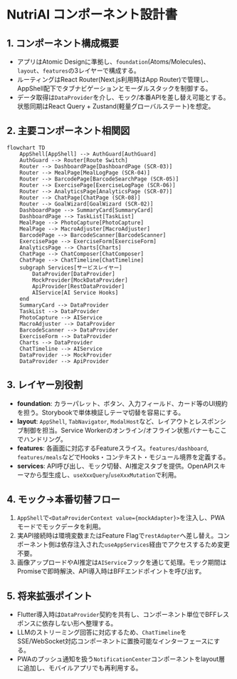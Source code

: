 # NutriAI コンポーネント設計書

## 1. コンポーネント構成概要
- アプリはAtomic Designに準拠し、`foundation`(Atoms/Molecules)、`layout`、`features`の3レイヤーで構成する。
- ルーティングはReact Router(Next.js利用時はApp Router)で管理し、AppShell配下でタブナビゲーションとモーダルスタックを制御する。
- データ取得は`DataProvider`を介し、モック/本番APIを差し替え可能とする。状態同期はReact Query + Zustand(軽量グローバルステート)を想定。

## 2. 主要コンポーネント相関図
```mermaid
flowchart TD
    AppShell[AppShell] --> AuthGuard[AuthGuard]
    AuthGuard --> Router[Route Switch]
    Router --> DashboardPage[DashboardPage (SCR-03)]
    Router --> MealPage[MealLogPage (SCR-04)]
    Router --> BarcodePage[BarcodeSearchPage (SCR-05)]
    Router --> ExercisePage[ExerciseLogPage (SCR-06)]
    Router --> AnalyticsPage[AnalyticsPage (SCR-07)]
    Router --> ChatPage[ChatPage (SCR-08)]
    Router --> GoalWizard[GoalWizard (SCR-02)]
    DashboardPage --> SummaryCard[SummaryCard]
    DashboardPage --> TaskList[TaskList]
    MealPage --> PhotoCapture[PhotoCapture]
    MealPage --> MacroAdjuster[MacroAdjuster]
    BarcodePage --> BarcodeScanner[BarcodeScanner]
    ExercisePage --> ExerciseForm[ExerciseForm]
    AnalyticsPage --> Charts[Charts]
    ChatPage --> ChatComposer[ChatComposer]
    ChatPage --> ChatTimeline[ChatTimeline]
    subgraph Services[サービスレイヤー]
        DataProvider[DataProvider]
        MockProvider[MockDataProvider]
        ApiProvider[RestDataProvider]
        AIService[AI Service Hooks]
    end
    SummaryCard --> DataProvider
    TaskList --> DataProvider
    PhotoCapture --> AIService
    MacroAdjuster --> DataProvider
    BarcodeScanner --> DataProvider
    ExerciseForm --> DataProvider
    Charts --> DataProvider
    ChatTimeline --> AIService
    DataProvider --> MockProvider
    DataProvider --> ApiProvider
```

## 3. レイヤー別役割
- **foundation**: カラーパレット、ボタン、入力フィールド、カード等のUI規約を担う。Storybookで単体検証しテーマ切替を容易にする。
- **layout**: `AppShell`, `TabNavigator`, `ModalHost`など、レイアウトとレスポンシブ制御を担当。Service Workerのオンライン/オフライン状態バナーもここでハンドリング。
- **features**: 各画面に対応するFeatureスライス。`features/dashboard`, `features/meals`などでHooks・コンテキスト・モジュール境界を定義する。
- **services**: API呼び出し、モック切替、AI推定スタブを提供。OpenAPIスキーマから型生成し、`useXxxQuery`/`useXxxMutation`で利用。

## 4. モック→本番切替フロー
1. `AppShell`で`<DataProviderContext value={mockAdapter}>`を注入し、PWAモードでモックデータを利用。
2. 実API接続時は環境変数またはFeature Flagで`restAdapter`へ差し替え。コンポーネント側は依存注入された`useAppServices`経由でアクセスするため変更不要。
3. 画像アップロードやAI推定は`AIService`フックを通じて処理。モック期間はPromiseで即時解決、API導入時はBFFエンドポイントを呼び出す。

## 5. 将来拡張ポイント
- Flutter導入時は`DataProvider`契約を共有し、コンポーネント単位でBFFレスポンスに依存しない形へ整理する。
- LLMのストリーミング回答に対応するため、`ChatTimeline`をSSE/WebSocket対応コンポーネントに置換可能なインターフェースにする。
- PWAのプッシュ通知を扱う`NotificationCenter`コンポーネントをlayout層に追加し、モバイルアプリでも再利用する。

